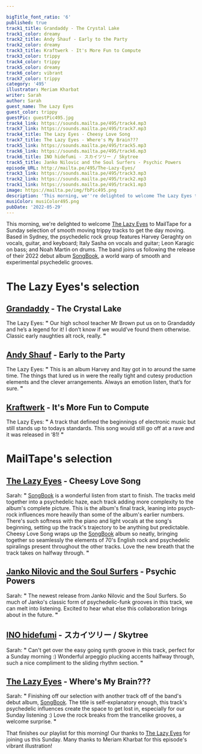 ```yaml
---

bigTitle_font_ratio: '6'
published: true
track1_title: Grandaddy - The Crystal Lake
track1_color: dreamy
track2_title: Andy Shauf - Early to the Party
track2_color: dreamy
track3_title: Kraftwerk - It's More Fun to Compute
track3_color: trippy
track4_color: trippy
track5_color: dreamy
track6_color: vibrant
track7_color: trippy
category: '495'
illustrator: Meriam Kharbat
writer: Sarah
author: Sarah
guest_name: The Lazy Eyes
guest_color: trippy
guestPic: guestPic495.jpg
track4_link: https://sounds.mailta.pe/495/track4.mp3
track7_link: https://sounds.mailta.pe/495/track7.mp3
track4_title: The Lazy Eyes - Cheesy Love Song
track7_title: The Lazy Eyes - Where's My Brain???
track5_link: https://sounds.mailta.pe/495/track5.mp3
track6_link: https://sounds.mailta.pe/495/track6.mp3
track6_title: INO hidefumi - スカイツリー / Skytree
track5_title: Janko Nilovic and the Soul Surfers - Psychic Powers
episode_URL: http://mailta.pe/495/The-Lazy-Eyes/
track3_link: https://sounds.mailta.pe/495/track3.mp3
track2_link: https://sounds.mailta.pe/495/track2.mp3
track1_link: https://sounds.mailta.pe/495/track1.mp3
image: https://mailta.pe/img/fbPic495.png
description: 'This morning, we''re delighted to welcome The Lazy Eyes to MailTape for a Sunday selection of smooth moving tracks. Based in Sydney, the psychedelic rock group features Harvey Geraghty on vocals, guitar, and keyboard; Italy Sasha on vocals and guitar; Leon Karagic on bass; and Noah Martin on drums. The band joins us following the release of their 2022 debut album SongBook, a world warp of smooth and experimental psychedelic grooves. '
musiColor: musiColor495.png
pubDate: '2022-05-29'
---
```

This morning, we're delighted to welcome [The Lazy Eyes](https://thelazyeyes.com/) to MailTape for a Sunday selection of smooth moving trippy tracks to get the day moving. Based in Sydney, the psychedelic rock group features Harvey Geraghty on vocals, guitar, and keyboard; Italy Sasha on vocals and guitar; Leon Karagic on bass; and Noah Martin on drums. The band joins us following the release of their 2022 debut album [SongBook](https://thelazyeyes.bandcamp.com/album/songbook), a world warp of smooth and experimental psychedelic grooves.


# The Lazy Eyes's selection

## [Grandaddy](http://www.grandaddymusic.com/) - The Crystal Lake
The Lazy Eyes: **"** Our high school teacher Mr Brown put us on to Grandaddy and he’s a legend for it! I don’t know if we would’ve found them otherwise. Classic early naughties alt rock, really. **"** 

## [Andy Shauf](https://andyshauf.com/) - Early to the Party
The Lazy Eyes: **"** This is an album Harvey and Itay got in to around the same time. The things that lured us in were the really tight and cutesy production elements and the clever arrangements. Always an emotion listen, that’s for sure. **"** 

## [Kraftwerk](https://kraftwerk.com/) - It's More Fun to Compute
The Lazy Eyes: **"** A track that defined the beginnings of electronic music but still stands up to todays standards. This song would still go off at a rave and it was released in ‘81! **"** 

# MailTape's selection

## [The Lazy Eyes](https://thelazyeyes.bandcamp.com/) - Cheesy Love Song
Sarah: **"** [SongBook](https://thelazyeyes.bandcamp.com/album/songbook) is a wonderful listen from start to finish. The tracks meld together into a psychedelic haze, each track adding more complexity to the album's complete picture. This is the album's final track, leaning into psych-rock influences more heavily than some of the album's earlier numbers. There's such softness with the piano and light vocals at the song's beginning, setting up the track's trajectory to be anything but predictable. Cheesy Love Song wraps up the [SongBook](https://thelazyeyes.bandcamp.com/album/songbook) album so neatly, bringing together so seamlessly the elements of 70's English rock and psychedelic spiralings present throughout the other tracks. Love the new breath that the track takes on halfway through. **"**   

## [Janko Nilovic and the Soul Surfers](https://brocrecordz.bandcamp.com/track/psychic-powers) - Psychic Powers
Sarah: **"** The newest release from Janko Nilovic and the Soul Surfers. So much of Janko's classic form of psychedelic-funk grooves in this track, we can melt into listening. Excited to hear what else this collaboration brings about in the future. **"** 

## [INO hidefumi](https://inohidefumi.bandcamp.com/) - スカイツリー / Skytree
Sarah: **"** Can't get over the easy going synth groove in this track, perfect for a Sunday morning :) Wonderful arpeggio plucking accents halfway through, such a nice compliment to the sliding rhythm section. **"** 

## [The Lazy Eyes](https://thelazyeyes.bandcamp.com/) - Where's My Brain???
Sarah: **"** Finishing off our selection with another track off of the band's debut album, [SongBook](https://thelazyeyes.bandcamp.com/album/songbook). The title is self-explanatory enough, this track's psychedelic influences create the space to get lost in, especially for our Sunday listening :) Love the rock breaks from the trancelike grooves, a welcome surprise. **"** 

That finishes our playlist  for this morning! Our thanks to [The Lazy Eyes](https://thelazyeyes.bandcamp.com/) for joining us this Sunday. Many thanks to Meriam Kharbat for this episode's vibrant illustration!
